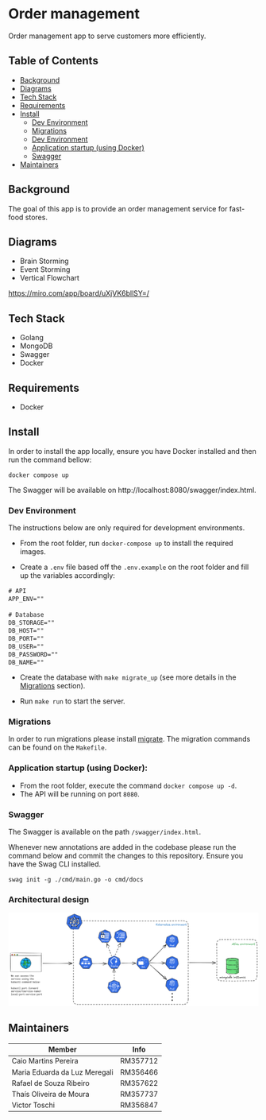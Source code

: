 # Order management

Order management app to serve customers more efficiently.

## Table of Contents

- [Background](#background)
- [Diagrams](#diagrams)
- [Tech Stack](#tech-stack)
- [Requirements](#requirements)
- [Install](#install)
  - [Dev Environment](#dev-environment)
  - [Migrations](#migrations)
  - [Dev Environment](#dev-environment)
  - [Application startup (using Docker)](#application-startup-using-docker)
  - [Swagger](#swagger)
- [Maintainers](#maintainers)

## Background

The goal of this app is to provide an order management service for fast-food stores.

## Diagrams

- Brain Storming
- Event Storming
- Vertical Flowchart

https://miro.com/app/board/uXjVK6bllSY=/

## Tech Stack

- Golang
- MongoDB
- Swagger
- Docker

## Requirements

- Docker

## Install

In order to install the app locally, ensure you have Docker installed and then run the command bellow:

```
docker compose up
```

The Swagger will be available on http://localhost:8080/swagger/index.html.

### Dev Environment

The instructions below are only required for development environments.

- From the root folder, run `docker-compose up` to install the required images.

- Create a `.env` file based off the `.env.example` on the root folder and fill up the variables accordingly:

```
# API
APP_ENV=""

# Database
DB_STORAGE=""
DB_HOST=""
DB_PORT=""
DB_USER=""
DB_PASSWORD=""
DB_NAME=""

```

- Create the database with `make migrate_up` (see more details in the [Migrations](#migrations) section).

- Run `make run` to start the server.

### Migrations

In order to run migrations please install [migrate](https://github.com/golang-migrate/migrate).
The migration commands can be found on the `Makefile`.

### Application startup (using Docker):

- From the root folder, execute the command `docker compose up -d`.
- The API will be running on port `8080`.

### Swagger

The Swagger is available on the path `/swagger/index.html`.

Whenever new annotations are added in the codebase please run the command below and commit the changes to this repository.
Ensure you have the Swag CLI installed.

```
swag init -g ./cmd/main.go -o cmd/docs
```

### Architectural design
![Alt text](./architecture-design.png)

## Maintainers

| Member                        | Info     |
| ----------------------------- | -------- |
| Caio Martins Pereira          | RM357712 |
| Maria Eduarda da Luz Meregali | RM356466 |
| Rafael de Souza Ribeiro       | RM357622 |
| Thaís Oliveira de Moura       | RM357737 |
| Victor Toschi                 | RM356847 |
